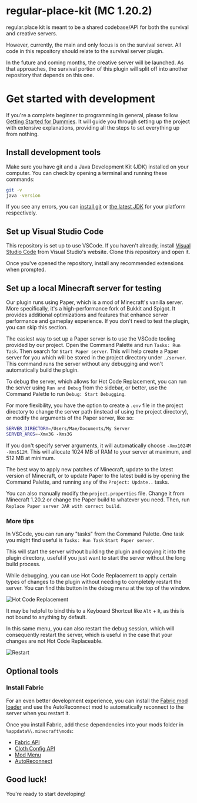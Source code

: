 # regular-place-kit (MC <!--mcversion-->1.20.2<!--mcversion-->)

regular.place kit is meant to be a shared codebase/API for both the survival and creative servers.

However, currently, the main and only focus is on the survival server. All code in this repository should relate to the survival server plugin.

In the future and coming months, the creative server will be launched. As that approaches, the survival portion of this plugin will split off into another repository that depends on this one.

# Get started with development

If you're a complete beginner to programming in general, please follow [Getting Started for Dummies](guides/Beginners.md). It will guide you through setting up the project with extensive explanations, providing all the steps to set everything up from nothing.

## Install development tools

Make sure you have git and a Java Development Kit (JDK) installed on your computer. You can check by opening a terminal and running these commands:
```sh
git -v
java -version
```
If you see any errors, you can [install git](https://www.git-scm.com/downloads) or [the latest JDK](https://www.oracle.com/java/technologies/downloads/) for your platform respectively.

## Set up Visual Studio Code

This repository is set up to use VSCode. If you haven't already, install [Visual Studio Code](https://code.visualstudio.com/) from Visual Studio's website. Clone this repository and open it.

Once you've opened the repository, install any recommended extensions when prompted.

## Set up a local Minecraft server for testing

Our plugin runs using Paper, which is a mod of Minecraft's vanilla server. More specifically, it's a high-performance fork of Bukkit and Spigot. It provides additional optimizations and features that enhance server performance and gameplay experience. If you don't need to test the plugin, you can skip this section.

The easiest way to set up a Paper server is to use the VSCode tooling provided by our project. Open the Command Palette and run `Tasks: Run Task`. Then search for `Start Paper server`. This will help create a Paper server for you which will be stored in the project directory under `./server`. This command runs the server without any debugging and won't automatically build the plugin.

To debug the server, which allows for Hot Code Replacement, you can run the server using `Run and Debug` from the sidebar, or better, use the Command Palette to run `Debug: Start Debugging`.

For more flexibility, you have the option to create a `.env` file in the project directory to change the server path (instead of using the project directory), or modify the arguments of the Paper server, like so:

```sh
SERVER_DIRECTORY=/Users/Mae/Documents/My Server
SERVER_ARGS=-Xmx3G -Xms3G
```

If you don't specify server arguments, it will automatically choose `-Xmx1024M -Xms512M`. This will allocate 1024 MB of RAM to your server at maximum, and 512 MB at minimum.

The best way to apply new patches of Minecraft, update to the latest version of Minecraft, or to update Paper to the latest build is by opening the Command Palette, and running any of the `Project: Update..` tasks.

You can also manually modify the `project.properties` file. Change it from Minecraft <!--mcversion-->1.20.2<!--mcversion--> or change the Paper build to whatever you need. Then, run `Replace Paper server JAR with correct build`.

### More tips

In VSCode, you can run any "tasks" from the Command Palette. One task you might find useful is `Tasks: Run Task` `Start Paper server`. 

This will start the server without building the plugin and copying it into the plugin directory, useful if you just want to start the server without the long build process.

While debugging, you can use Hot Code Replacement to apply certain types of changes to the plugin without needing to completely restart the server. You can find this button in the debug menu at the top of the window.

![Hot Code Replacement](<assets/hot-code-replacement.png>)

It may be helpful to bind this to a Keyboard Shortcut like `Alt` + `R`, as this is not bound to anything by default.

In this same menu, you can also restart the debug session, which will consequently restart the server, which is useful in the case that your changes are not Hot Code Replaceable.

![Restart](<assets/restart.png>)

## Optional tools

### Install Fabric

For an even better development experience, you can install the [Fabric mod loader](https://fabricmc.net/use/installer/) and use the AutoReconnect mod to automatically reconnect to the server when you restart it.

Once you install Fabric, add these dependencies into your mods folder in `%appdata%\.minecraft\mods`:

- [Fabric API](https://modrinth.com/mod/fabric-api/versions)
- [Cloth Config API](https://modrinth.com/mod/cloth-config/versions)
- [Mod Menu](https://modrinth.com/mod/modmenu/versions)
- [AutoReconnect](https://modrinth.com/mod/autoreconnect/versions)

## Good luck!

You're ready to start developing!
